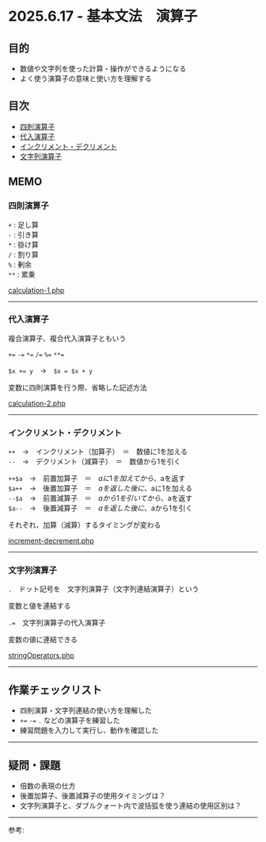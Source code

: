 # 2025.6.17 - 基本文法　演算子

## 目的

- 数値や文字列を使った計算・操作ができるようになる
- よく使う演算子の意味と使い方を理解する

## 目次

- [四則演算子](#1)
- [代入演算子](#2)
- [インクリメント・デクリメント](#3)
- [文字列演算子](#4)

## MEMO

<a id="1"></a>

### 四則演算子

`+` : 足し算  
`-` : 引き算  
`*` : 掛け算  
`/` : 割り算  
`%` : 剰余  
`**` : 累乗

[calculation-1.php](calculation-1.php)

---
<a id="2"></a>

### 代入演算子

複合演算子、複合代入演算子ともいう  

`+=` `-=` `*=` `/=` `%=` `**=`  

`$x += y`　→　`$x = $x + y`  

変数に四則演算を行う際、省略した記述方法  

[calculation-2.php](calculation-2.php)

---
<a id="3"></a>

### インクリメント・デクリメント

`++`　→　インクリメント（加算子）　＝　数値に1を加える  
`--`　→　デクリメント（減算子）　＝　数値から1を引く  

`++$a`　→　前置加算子　＝　$aに1を加えてから、$aを返す  
`$a++`　→　後置加算子　＝　$aを返した後に、$aに1を加える  
`--$a`　→　前置減算子　＝　$aから1を引いてから、$aを返す  
`$a--`　→　後置減算子　＝　$aを返した後に、$aから1を引く  

それぞれ、加算（減算）するタイミングが変わる  

[increment-decrement.php](increment-decrement.php)

---
<a id="4"></a>

### 文字列演算子

`.`　ドット記号を　文字列演算子（文字列連結演算子）という  

変数と値を連結する  

`.=`　文字列演算子の代入演算子  

変数の値に連結できる  

[stringOperators.php](stringOperators.php)

---
## 作業チェックリスト

- 四則演算・文字列連結の使い方を理解した
- `+=` `-=` `.` などの演算子を練習した
- 練習問題を入力して実行し、動作を確認した

---
## 疑問・課題

- 倍数の表現の仕方
- 後置加算子、後置減算子の使用タイミングは？
- 文字列演算子と、ダブルクォート内で波括弧を使う連結の使用区別は？

---

参考: []()
